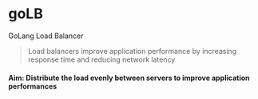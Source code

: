 # goLB

GoLang Load Balancer
>Load balancers improve application performance by increasing response time and reducing network latency

#### Aim: Distribute the load evenly between servers to improve application performances